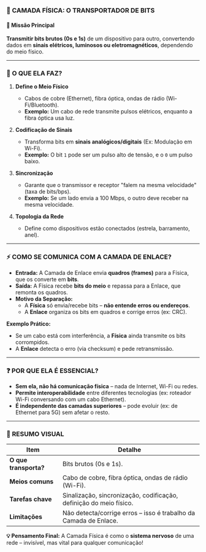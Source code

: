 ### **📡 CAMADA FÍSICA: O TRANSPORTADOR DE BITS**  

#### **🎯 Missão Principal**  
**Transmitir bits brutos (0s e 1s)** de um dispositivo para outro, convertendo dados em **sinais elétricos, luminosos ou eletromagnéticos**, dependendo do meio físico.  

---

### **🔧 O QUE ELA FAZ?**  
1. **Define o Meio Físico**  
   - Cabos de cobre (Ethernet), fibra óptica, ondas de rádio (Wi-Fi/Bluetooth).  
   - **Exemplo:** Um cabo de rede transmite pulsos elétricos, enquanto a fibra óptica usa luz.  

2. **Codificação de Sinais**  
   - Transforma bits em **sinais analógicos/digitais** (Ex: Modulação em Wi-Fi).  
   - **Exemplo:** O bit `1` pode ser um pulso alto de tensão, e o `0` um pulso baixo.  

3. **Sincronização**  
   - Garante que o transmissor e receptor "falem na mesma velocidade" (taxa de bits/bps).  
   - **Exemplo:** Se um lado envia a 100 Mbps, o outro deve receber na mesma velocidade.  

4. **Topologia da Rede**  
   - Define como dispositivos estão conectados (estrela, barramento, anel).  

---

### **⚡ COMO SE COMUNICA COM A CAMADA DE ENLACE?**  
- **Entrada:** A Camada de Enlace envia **quadros (frames)** para a Física, que os converte em **bits**.  
- **Saída:** A Física recebe **bits do meio** e repassa para a Enlace, que remonta os quadros.  
- **Motivo da Separação:**  
  - A **Física** só envia/recebe bits – **não entende erros ou endereços**.  
  - A **Enlace** organiza os bits em quadros e corrige erros (ex: CRC).  

**Exemplo Prático:**  
- Se um cabo está com interferência, a **Física** ainda transmite os bits corrompidos.  
- A **Enlace** detecta o erro (via checksum) e pede retransmissão.  

---

### **❓ POR QUE ELA É ESSENCIAL?**  
- **Sem ela, não há comunicação física** – nada de Internet, Wi-Fi ou redes.  
- **Permite interoperabilidade** entre diferentes tecnologias (ex: roteador Wi-Fi conversando com um cabo Ethernet).  
- **É independente das camadas superiores** – pode evoluir (ex: de Ethernet para 5G) sem afetar o resto.  

---

### **📌 RESUMO VISUAL**  
| **Item**          | **Detalhe**                                                                 |
|--------------------|----------------------------------------------------------------------------|
| **O que transporta?** | Bits brutos (0s e 1s).                                                    |
| **Meios comuns**   | Cabo de cobre, fibra óptica, ondas de rádio (Wi-Fi).                      |
| **Tarefas chave**  | Sinalização, sincronização, codificação, definição do meio físico.        |
| **Limitações**     | Não detecta/corrige erros – isso é trabalho da Camada de Enlace.          |

**💡 Pensamento Final:** A Camada Física é como o **sistema nervoso** de uma rede – invisível, mas vital para qualquer comunicação!  

